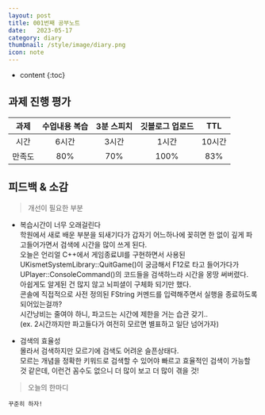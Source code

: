 ```yaml
---
layout: post
title: 001번째 공부노트
date:   2023-05-17
category: diary
thumbnail: /style/image/diary.png
icon: note
---
```


* content
{:toc}

## 과제 진행 평가
  
|과제|수업내용 복습|3분 스피치|깃블로그 업로드|TTL|
|:---:|:---:|:---:|:---:|:---:|
|시간|6시간|3시간|1시간|10시간|
|만족도|80%|70%|100%|83%|



## 피드백 & 소감
  
> 개선이 필요한 부분


- 복습시간이 너무 오래걸린다  
학원에서 새로 배운 부분을 되새기다가 갑자기 어느하나에 꽂히면 한 없이 깊게 파고들어가면서 검색에 시간을 많이 쓰게 된다.  
    오늘은 언리얼 C++에서 게임종료UI를 구현하면서 사용된 UKismetSystemLibrary::QuitGame()이 궁금해서 F12로 타고 들어가다가 UPlayer::ConsoleCommand()의 코드들을 검색하느라 시간을 몽땅 써버렸다.  
아쉽게도 알게된 건 많지 않고 뇌피셜이 구체화 되기만 했다.  
콘솔에 직접적으로 사전 정의된 FString 커멘드를 입력해주면서 실행을 종료하도록 되어있는걸까?  
시간낭비는 줄여야 하니, 파고드는 시간에 제한을 거는 습관 갖기..  
(ex. 2시간까지만 파고들다가 여전히 모르면 별표하고 일단 넘어가자)  


- 검색의 효율성  
몰라서 검색하지만 모르기에 검색도 어려운 슬픈상태다.  
모르는 개념을 정확한 키워드로 검색할 수 있어야 빠르고 효율적인 검색이 가능할 것 같은데, 이런건 꼼수도 없으니 더 많이 보고 더 많이 겪을 것!  

> 오늘의 한마디


    꾸준히 하자!  
